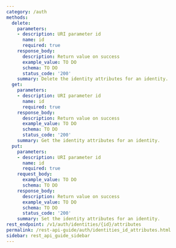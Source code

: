 ```yaml
---
category: /auth
methods:
  delete:
    parameters:
    - description: URI parameter id
      name: id
      required: true
    response_body:
      description: Return value on success
      example_value: TO DO
      schema: TO DO
      status_code: '200'
    summary: Delete the identity attributes for an identity.
  get:
    parameters:
    - description: URI parameter id
      name: id
      required: true
    response_body:
      description: Return value on success
      example_value: TO DO
      schema: TO DO
      status_code: '200'
    summary: Get the identity attributes for an identity.
  put:
    parameters:
    - description: URI parameter id
      name: id
      required: true
    request_body:
      example_value: TO DO
      schema: TO DO
    response_body:
      description: Return value on success
      example_value: TO DO
      schema: TO DO
      status_code: '200'
    summary: Set the identity attributes for an identity.
rest_endpoint: /v1/auth/identities/{id}/attributes
permalink: /rest-api-guide/auth/identities_id_attributes.html
sidebar: rest_api_guide_sidebar
---
```

